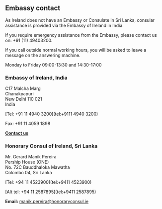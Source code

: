 ## Embassy contact

As Ireland does not have an Embassy or Consulate in Sri Lanka, consular assistance is provided via the Embassy of Ireland in India.

If you require emergency assistance from the Embassy, please contact us on: +91 (11) 49403200.

If you call outside normal working hours, you will be asked to leave a message on the answering machine.

Monday to Friday 09:00-13:30 and 14:30-17:00

### Embassy of Ireland, India

C17 Malcha Marg   
Chanakyapuri   
New Delhi 110 021   
India

[Tel: +91 11 4940 3200](tel:+9111 4940 3200)

Fax: +91 11 4059 1898

[**Contact us**](/en/india/newdelhi/contact-us/)

### Honorary Consul of Ireland, Sri Lanka

Mr. Gerard Manik Pereira   
Pership House (ONE)   
No. 72C Bauddhaloka Mawatha   
Colombo 04, Sri Lanka

[Tel: +94 11 4523900](tel:+9411 4523900)

[Alt tel: +94 11 2587895](tel:+9411 2587895)

**Email:** [manik.pereira@honoraryconsul.ie](mailto:manik.pereira@honoraryconsul.ie)
